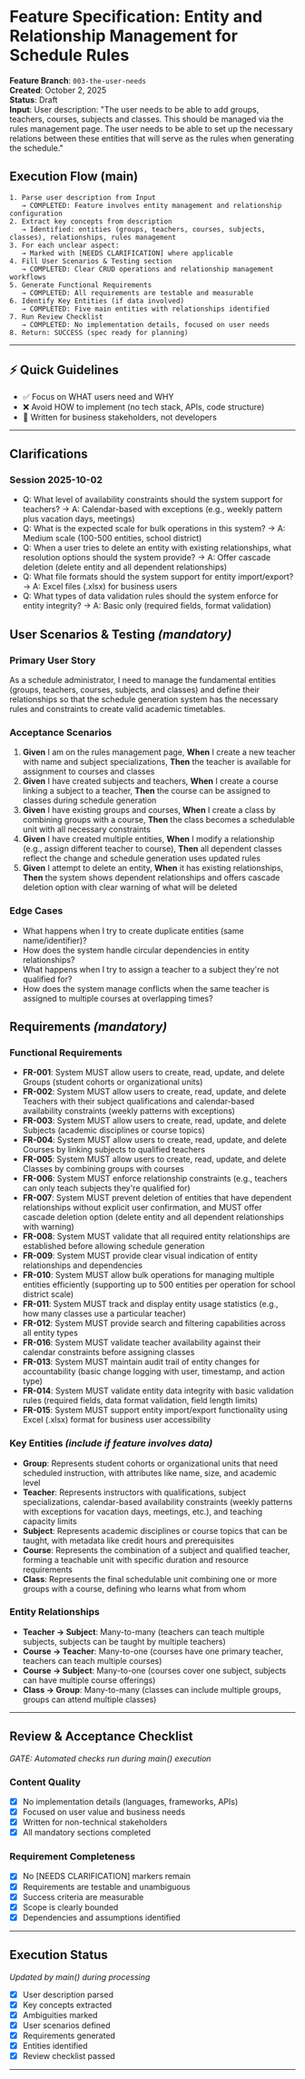 # Feature Specification: Entity and Relationship Management for Schedule Rules

**Feature Branch**: `003-the-user-needs`  
**Created**: October 2, 2025  
**Status**: Draft  
**Input**: User description: "The user needs to be able to add groups, teachers, courses, subjects and classes. This should be managed via the rules management page. The user needs to be able to set up the necessary relations between these entities that will serve as the rules when generating the schedule."

## Execution Flow (main)
```
1. Parse user description from Input
   → COMPLETED: Feature involves entity management and relationship configuration
2. Extract key concepts from description
   → Identified: entities (groups, teachers, courses, subjects, classes), relationships, rules management
3. For each unclear aspect:
   → Marked with [NEEDS CLARIFICATION] where applicable
4. Fill User Scenarios & Testing section
   → COMPLETED: Clear CRUD operations and relationship management workflows
5. Generate Functional Requirements
   → COMPLETED: All requirements are testable and measurable
6. Identify Key Entities (if data involved)
   → COMPLETED: Five main entities with relationships identified
7. Run Review Checklist
   → COMPLETED: No implementation details, focused on user needs
8. Return: SUCCESS (spec ready for planning)
```

---

## ⚡ Quick Guidelines
- ✅ Focus on WHAT users need and WHY
- ❌ Avoid HOW to implement (no tech stack, APIs, code structure)
- 👥 Written for business stakeholders, not developers

---

## Clarifications

### Session 2025-10-02
- Q: What level of availability constraints should the system support for teachers? → A: Calendar-based with exceptions (e.g., weekly pattern plus vacation days, meetings)
- Q: What is the expected scale for bulk operations in this system? → A: Medium scale (100-500 entities, school district)
- Q: When a user tries to delete an entity with existing relationships, what resolution options should the system provide? → A: Offer cascade deletion (delete entity and all dependent relationships)
- Q: What file formats should the system support for entity import/export? → A: Excel files (.xlsx) for business users
- Q: What types of data validation rules should the system enforce for entity integrity? → A: Basic only (required fields, format validation)

## User Scenarios & Testing *(mandatory)*

### Primary User Story
As a schedule administrator, I need to manage the fundamental entities (groups, teachers, courses, subjects, and classes) and define their relationships so that the schedule generation system has the necessary rules and constraints to create valid academic timetables.

### Acceptance Scenarios
1. **Given** I am on the rules management page, **When** I create a new teacher with name and subject specializations, **Then** the teacher is available for assignment to courses and classes
2. **Given** I have created subjects and teachers, **When** I create a course linking a subject to a teacher, **Then** the course can be assigned to classes during schedule generation
3. **Given** I have existing groups and courses, **When** I create a class by combining groups with a course, **Then** the class becomes a schedulable unit with all necessary constraints
4. **Given** I have created multiple entities, **When** I modify a relationship (e.g., assign different teacher to course), **Then** all dependent classes reflect the change and schedule generation uses updated rules
5. **Given** I attempt to delete an entity, **When** it has existing relationships, **Then** the system shows dependent relationships and offers cascade deletion option with clear warning of what will be deleted

### Edge Cases
- What happens when I try to create duplicate entities (same name/identifier)?
- How does the system handle circular dependencies in entity relationships?
- What happens when I try to assign a teacher to a subject they're not qualified for?
- How does the system manage conflicts when the same teacher is assigned to multiple courses at overlapping times?

## Requirements *(mandatory)*

### Functional Requirements
- **FR-001**: System MUST allow users to create, read, update, and delete Groups (student cohorts or organizational units)
- **FR-002**: System MUST allow users to create, read, update, and delete Teachers with their subject qualifications and calendar-based availability constraints (weekly patterns with exceptions)
- **FR-003**: System MUST allow users to create, read, update, and delete Subjects (academic disciplines or course topics)
- **FR-004**: System MUST allow users to create, read, update, and delete Courses by linking subjects to qualified teachers
- **FR-005**: System MUST allow users to create, read, update, and delete Classes by combining groups with courses
- **FR-006**: System MUST enforce relationship constraints (e.g., teachers can only teach subjects they're qualified for)
- **FR-007**: System MUST prevent deletion of entities that have dependent relationships without explicit user confirmation, and MUST offer cascade deletion option (delete entity and all dependent relationships with warning)
- **FR-008**: System MUST validate that all required entity relationships are established before allowing schedule generation
- **FR-009**: System MUST provide clear visual indication of entity relationships and dependencies
- **FR-010**: System MUST allow bulk operations for managing multiple entities efficiently (supporting up to 500 entities per operation for school district scale)
- **FR-011**: System MUST track and display entity usage statistics (e.g., how many classes use a particular teacher)
- **FR-012**: System MUST provide search and filtering capabilities across all entity types
- **FR-016**: System MUST validate teacher availability against their calendar constraints before assigning classes
- **FR-013**: System MUST maintain audit trail of entity changes for accountability (basic change logging with user, timestamp, and action type)
- **FR-014**: System MUST validate entity data integrity with basic validation rules (required fields, data format validation, field length limits)
- **FR-015**: System MUST support entity import/export functionality using Excel (.xlsx) format for business user accessibility

### Key Entities *(include if feature involves data)*
- **Group**: Represents student cohorts or organizational units that need scheduled instruction, with attributes like name, size, and academic level
- **Teacher**: Represents instructors with qualifications, subject specializations, calendar-based availability constraints (weekly patterns with exceptions for vacation days, meetings, etc.), and teaching capacity limits
- **Subject**: Represents academic disciplines or course topics that can be taught, with metadata like credit hours and prerequisites
- **Course**: Represents the combination of a subject and qualified teacher, forming a teachable unit with specific duration and resource requirements
- **Class**: Represents the final schedulable unit combining one or more groups with a course, defining who learns what from whom

### Entity Relationships
- **Teacher → Subject**: Many-to-many (teachers can teach multiple subjects, subjects can be taught by multiple teachers)
- **Course → Teacher**: Many-to-one (courses have one primary teacher, teachers can teach multiple courses)
- **Course → Subject**: Many-to-one (courses cover one subject, subjects can have multiple course offerings)
- **Class → Group**: Many-to-many (classes can include multiple groups, groups can attend multiple classes)

---

## Review & Acceptance Checklist
*GATE: Automated checks run during main() execution*

### Content Quality
- [x] No implementation details (languages, frameworks, APIs)
- [x] Focused on user value and business needs
- [x] Written for non-technical stakeholders
- [x] All mandatory sections completed

### Requirement Completeness
- [x] No [NEEDS CLARIFICATION] markers remain
- [x] Requirements are testable and unambiguous  
- [x] Success criteria are measurable
- [x] Scope is clearly bounded
- [x] Dependencies and assumptions identified

---

## Execution Status
*Updated by main() during processing*

- [x] User description parsed
- [x] Key concepts extracted
- [x] Ambiguities marked
- [x] User scenarios defined
- [x] Requirements generated
- [x] Entities identified
- [x] Review checklist passed

---
